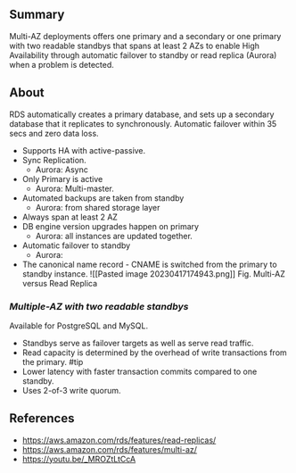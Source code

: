 ## Summary

Multi-AZ deployments offers one primary and a secondary or one primary with two readable standbys that spans at least 2 AZs to enable High Availability through automatic failover to standby or read replica (Aurora) when a problem is detected.
## About
RDS automatically creates a primary database, and sets up a secondary database that it replicates to synchronously. Automatic failover within 35 secs and zero data loss.

- Supports HA with active-passive.
- Sync Replication.
	- Aurora: Async
- Only Primary is active 
	- Aurora: Multi-master.
- Automated backups are taken from standby
	- Aurora: from shared storage layer
- Always span at least 2 AZ 
- DB engine version upgrades happen on primary
	- Aurora: all instances are updated together.
- Automatic failover to standby
	- Aurora: 
- The canonical name record - CNAME is switched from the primary to standby instance.
![[Pasted image 20230417174943.png]]
Fig. Multi-AZ versus Read Replica
### _Multiple-AZ with two readable standbys_
Available for PostgreSQL and MySQL.
* Standbys serve as failover targets as well as serve read traffic.
* Read capacity is determined by the overhead of write transactions from the primary. #tip 
* Lower latency with faster transaction commits compared to one standby.
* Uses 2-of-3 write quorum.
## References
 - https://aws.amazon.com/rds/features/read-replicas/
 - https://aws.amazon.com/rds/features/multi-az/
 - https://youtu.be/_MROZtLtCcA